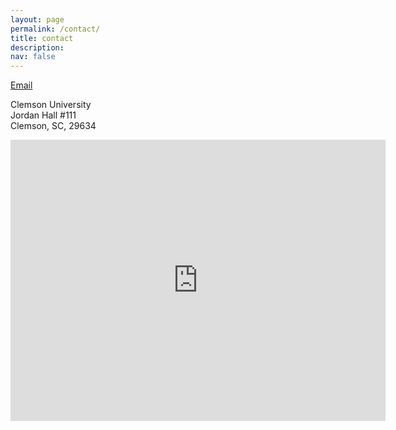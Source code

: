 ```yaml
---
layout: page
permalink: /contact/
title: contact
description: 
nav: false
---
```


<html>
<body>
   <a href= "mailto: amann3@clemson.edu"> Email</a>
</body>
</html>

Clemson University
<br>
Jordan Hall #111
<br>
Clemson, SC, 29634



<iframe src="https://www.google.com/maps/embed?pb=!1m18!1m12!1m3!1d6562.2186944258265!2d-82.83922881041877!3d34.677189614681986!2m3!1f0!2f0!3f0!3m2!1i1024!2i768!4f13.1!3m3!1m2!1s0x88585e6db32ea643%3A0x5b8d975dea3eefe6!2sJordan%20Hall%2C%20Clemson%2C%20SC%2029631!5e0!3m2!1sen!2sus!4v1712258590447!5m2!1sen!2sus" width="600" height="450" style="border:0;" allowfullscreen="" loading="lazy" referrerpolicy="no-referrer-when-downgrade"></iframe>

<html>
<head>
<meta name="viewport" content="width=device-width, initial-scale=1">
<link rel="stylesheet" href="https://cdnjs.cloudflare.com/ajax/libs/font-awesome/4.7.0/css/font-awesome.min.css">
</head>
<body>
<div class="social">
<div class="contact-icons">

</div>
